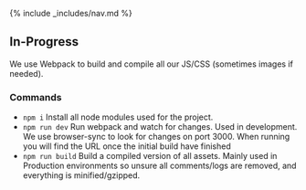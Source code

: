 {% include _includes/nav.md %}

## In-Progress

We use Webpack to build and compile all our JS/CSS (sometimes images if needed).

### Commands
- `npm i` Install all node modules used for the project.
- `npm run dev` Run webpack and watch for changes. Used in development. We use browser-sync to look for changes on port 3000. When running you will find the URL once the initial build have finished
- `npm run build` Build a compiled version of all assets. Mainly used in Production environments so unsure all comments/logs are removed, and everything is minified/gzipped.

